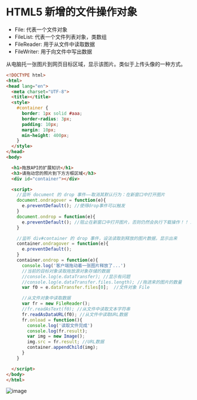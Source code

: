 # HTML5 新增的文件操作对象

* File: 代表一个文件对象
* FileList: 代表一个文件列表对象，类数组
* FileReader: 用于从文件中读取数据
* FileWriter: 用于向文件中写出数据

从电脑托一张图片到网页目标区域，显示该图片。类似于上传头像的一种方式。

```html
<!DOCTYPE html>
<html>
<head lang="en">
  <meta charset="UTF-8">
  <title></title>
  <style>
    #container {
      border: 1px solid #aaa;
      border-radius: 3px;
      padding: 10px;
      margin: 10px;
      min-height: 400px;
    }
  </style>
</head>
<body>

  <h1>拖放API的扩展知识</h1>
  <h3>请拖动您的照片到下方方框区域</h3>
  <div id="container"></div>

  <script>
    //监听 document 的 drop 事件——取消其默认行为：在新窗口中打开图片
    document.ondragover = function(e){
      e.preventDefault(); //使得drop事件可以触发
    }
    document.ondrop = function(e){
      e.preventDefault(); //阻止在新窗口中打开图片，否则仍然会执行下载操作！！！
    }

    //监听 div#container 的 drop 事件，设法读取到释放的图片数据，显示出来
    container.ondragover = function(e){
      e.preventDefault();
    }
    container.ondrop = function(e){
      console.log('客户端拖动着一张图片释放了...')
      //当前的目标对象读取拖放源对象存储的数据
      //console.log(e.dataTransfer); //显示有问题
      //console.log(e.dataTransfer.files.length); //拖进来的图片的数量
      var f0 = e.dataTransfer.files[0];  //文件对象 File

      //从文件对象中读取数据
      var fr = new FileReader();
      //fr.readAsText(f0); //从文件中读取文本字符串
      fr.readAsDataURL(f0); //从文件中读取URL数据
      fr.onload = function(){
        console.log('读取文件完成')
        console.log(fr.result);
        var img = new Image();
        img.src = fr.result; //URL数据
        container.appendChild(img);
      }
    }

  </script>
</body>
</html>
```

![image](http://img.blog.csdn.net/20161118143901695?watermark/2/text/aHR0cDovL2Jsb2cuY3Nkbi5uZXQv/font/5a6L5L2T/fontsize/400/fill/I0JBQkFCMA==/dissolve/70/gravity/Center)